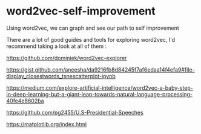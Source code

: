# word2vec-self-improvement
Using word2vec, we can graph and see our path to self improvement








There are a lot of good guides and tools for exploring word2vec, I'd recommend taking a look at all of them :

https://github.com/dominiek/word2vec-explorer

https://gist.github.com/aneesha/da9216fb8d84245f7af6edaa14f4efa9#file-display_closestwords_tsnescatterplot-ipynb

https://medium.com/explore-artificial-intelligence/word2vec-a-baby-step-in-deep-learning-but-a-giant-leap-towards-natural-language-processing-40fe4e8602ba

https://github.com/pg2455/U.S-Presidential-Speeches

https://matplotlib.org/index.html
